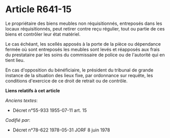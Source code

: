 # Article R641-15

Le propriétaire des biens meubles non réquisitionnés, entreposés dans les locaux réquisitionnés, peut retirer contre reçu
régulier, tout ou partie de ces biens et contrôler leur état matériel.

Le cas échéant, les scellés apposés à la porte de la pièce ou dépendance fermée où sont entreposés les meubles sont levés et
réapposés aux frais du prestataire par les soins du commissaire de police ou de l'autorité qui en tient lieu.

En cas d'opposition du bénéficiaire, le président du tribunal de grande instance de la situation des lieux fixe, par
ordonnance sur requête, les conditions d'exercice de ce droit de retrait ou de contrôle.

**Liens relatifs à cet article**

_Anciens textes_:

  - Décret n°55-933 1955-07-11 art. 15

_Codifié par_:

  - Décret n°78-622 1978-05-31 JORF 8 juin 1978
